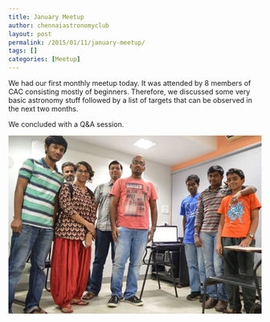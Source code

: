 ```yaml
---
title: January Meetup
author: chennaiastronomyclub
layout: post
permalink: /2015/01/11/january-meetup/
tags: []
categories: [Meetup]
---
```


We had our first monthly meetup today. It was attended by 8 members of CAC consisting mostly of beginners. Therefore, we discussed some very basic astronomy stuff followed by a list of targets that can be observed in the next two months.

We concluded with a Q&A session.

![The group](/img/janmeetup.jpg)